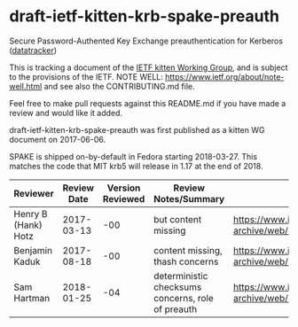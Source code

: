 # draft-ietf-kitten-krb-spake-preauth
Secure Password-Authented Key Exchange preauthentication for Kerberos ([datatracker](https://datatracker.ietf.org/doc/draft-ietf-kitten-krb-spake-preauth/))

This is tracking a document of the [IETF kitten Working Group](https://datatracker.ietf.org/wg/kitten), and is subject to the provisions of the IETF. NOTE WELL: https://www.ietf.org/about/note-well.html and see also the CONTRIBUTING.md file.

Feel free to make pull requests against this README.md if you have made a review and would like it added.

draft-ietf-kitten-krb-spake-preauth was first published as a kitten WG document on 2017-06-06.

SPAKE is shipped on-by-default in Fedora starting 2018-03-27.  This matches the code that MIT krb5 will release in 1.17 at the end of 2018.

Reviewer | Review Date | Version Reviewed | Review Notes/Summary | Link to Review
---------|-------------|------------------|----------------------|---------------
Henry B (Hank) Hotz | 2017-03-13 | -00 | but content missing | https://www.ietf.org/mail-archive/web/kitten/current/msg06344.html
Benjamin Kaduk | 2017-08-18 | -00 | content missing, thash concerns | https://www.ietf.org/mail-archive/web/kitten/current/msg06353.html
Sam Hartman | 2018-01-25 | -04 | deterministic checksums concerns, role of preauth | https://www.ietf.org/mail-archive/web/kitten/current/msg06496.html
